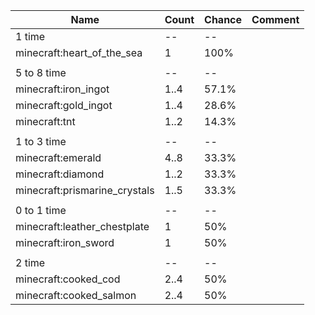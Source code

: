 | Name                          | Count | Chance | Comment |
| ----------------------------- | ----- | ------ | ------- |
| 1 time                        |    -- |     -- |         |
| minecraft:heart_of_the_sea    |     1 |   100% |         |
|                               |       |        |         |
| 5 to 8 time                   |    -- |     -- |         |
| minecraft:iron_ingot          |  1..4 |  57.1% |         |
| minecraft:gold_ingot          |  1..4 |  28.6% |         |
| minecraft:tnt                 |  1..2 |  14.3% |         |
|                               |       |        |         |
| 1 to 3 time                   |    -- |     -- |         |
| minecraft:emerald             |  4..8 |  33.3% |         |
| minecraft:diamond             |  1..2 |  33.3% |         |
| minecraft:prismarine_crystals |  1..5 |  33.3% |         |
|                               |       |        |         |
| 0 to 1 time                   |    -- |     -- |         |
| minecraft:leather_chestplate  |     1 |    50% |         |
| minecraft:iron_sword          |     1 |    50% |         |
|                               |       |        |         |
| 2 time                        |    -- |     -- |         |
| minecraft:cooked_cod          |  2..4 |    50% |         |
| minecraft:cooked_salmon       |  2..4 |    50% |         |